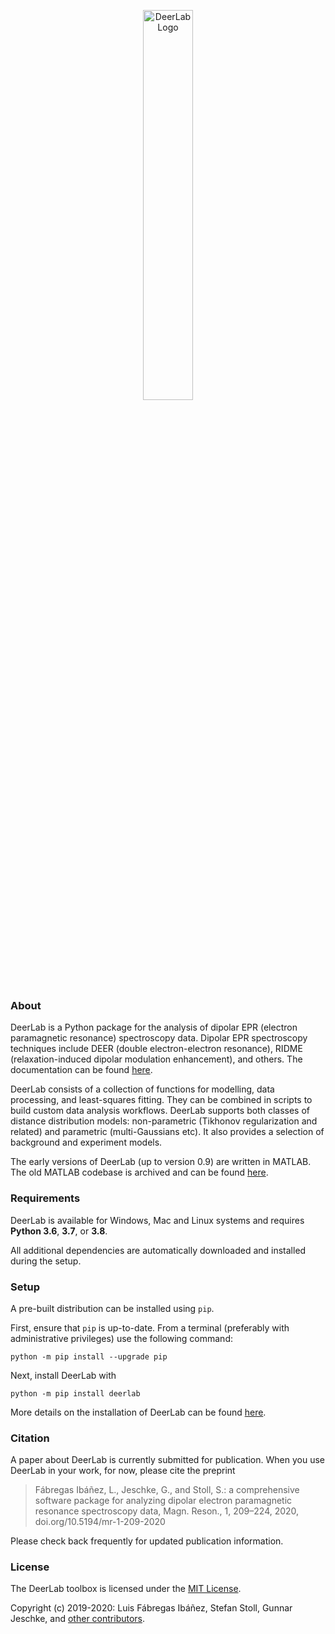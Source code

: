 <p align="center">
<img src="https://raw.githubusercontent.com/JeschkeLab/DeerLab/main/docsrc/source/_static/logo_dark.png" alt="DeerLab Logo" width="40%"></img>
</p>
</div>

### About
DeerLab is a Python package for the analysis of dipolar EPR (electron paramagnetic resonance) spectroscopy data. Dipolar EPR spectroscopy techniques include DEER (double electron-electron resonance), RIDME (relaxation-induced dipolar modulation enhancement), and others. The documentation can be found [here](https://jeschkelab.github.io/DeerLab/index.html).

DeerLab consists of a collection of functions for modelling, data processing, and least-squares fitting. They can be combined in scripts to build custom data analysis workflows. DeerLab supports both classes of distance distribution models: non-parametric (Tikhonov regularization and related) and parametric (multi-Gaussians etc). It also provides a selection of background and experiment models.

The early versions of DeerLab (up to version 0.9) are written in MATLAB. The old MATLAB codebase is archived and can be found [here](https://github.com/JeschkeLab/DeerLab-Matlab).

### Requirements

DeerLab is available for Windows, Mac and Linux systems and requires **Python 3.6**, **3.7**, or **3.8**.

All additional dependencies are automatically downloaded and installed during the setup.
 
### Setup

A pre-built distribution can be installed using `pip`.

First, ensure that `pip` is up-to-date. From a terminal (preferably with administrative privileges) use the following command:

    python -m pip install --upgrade pip

Next, install DeerLab with

    python -m pip install deerlab

More details on the installation of DeerLab can be found [here](https://jeschkelab.github.io/DeerLab/installation.html).

### Citation

A paper about DeerLab is currently submitted for publication. When you use DeerLab in your work, for now, please cite the preprint

> Fábregas Ibáñez, L., Jeschke, G., and Stoll, S.: a comprehensive software package for analyzing dipolar electron paramagnetic resonance spectroscopy data, Magn. Reson., 1, 209–224, 2020, doi.org/10.5194/mr-1-209-2020

Please check back frequently for updated publication information.

### License

The DeerLab toolbox is licensed under the [MIT License](LICENSE).

Copyright (c) 2019-2020: Luis Fábregas Ibáñez, Stefan Stoll, Gunnar Jeschke, and [other contributors](https://github.com/JeschkeLab/DeerLab/contributors).
